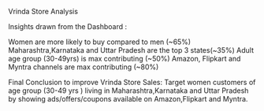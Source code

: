 Vrinda Store Analysis

Insights drawn from the Dashboard : 

Women are more likely to buy compared to men (~65%)
Maharashtra,Karnataka and Uttar Pradesh are the top 3 states(~35%) 
Adult age group (30-49yrs) is max contributing (~50%)
Amazon, Flipkart and Myntra channels are max contributing (~80%)

Final Conclusion to improve Vrinda Store Sales: 
Target women customers of age group (30-49 yrs ) living in Maharashtra,Karnataka and Uttar Pradesh by showing ads/offers/coupons available on Amazon,Flipkart and Myntra.
